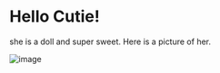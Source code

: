 # Hello Cutie!

she is a doll and super sweet. Here is a picture of her.

 ![image](.attachments/bf28c581aa576560bdf877268dce1c2fcbb27188.jpeg)